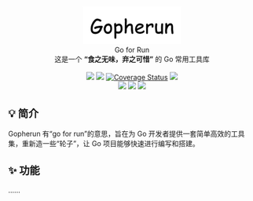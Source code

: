<p align = "center">
    <img alt="Gopherun" src="https://raw.githubusercontent.com/haozishuizhaole/gopherun/main/.github/images/logo.png" width="200px">
    <br>
    Go for Run<br>这是一个 <b>“食之无味，弃之可惜”</b> 的 Go 常用工具库
    <br/><br/>
    <a title="Build Status" target="_blank" href="https://github.com/haozishuizhaole/gopherun/actions/workflows/ci.yml"><img src="https://img.shields.io/github/actions/workflow/status/haozishuizhaole/gopherun/ci.yml?style=flat-square"></a>
    <a title="Go Report Card" target="_blank" href="https://goreportcard.com/report/github.com/haozishuizhaole/gopherun"><img src="https://goreportcard.com/badge/github.com/haozishuizhaole/gopherun?style=flat-square"></a>
    <a href='https://coveralls.io/github/haozishuizhaole/gopherun'><img src='https://coveralls.io/repos/github/haozishuizhaole/gopherun/badge.svg' alt='Coverage Status' /></a>
    <a title="Code Size" target="_blank" href="https://github.com/haozishuizhaole/gopherun"><img src="https://img.shields.io/github/languages/code-size/haozishuizhaole/gopherun.svg?style=flat-square"></a>
    <br/>
    <a title="Apache License" target="_blank" href="https://github.com/haozishuizhaole/gopherun/blob/main/LICENSE"><img src="https://img.shields.io/github/license/haozishuizhaole/gopherun?style=flat-square&color=%230088cc"></a>
    <a title="GitHub Commits" target="_blank" href="https://github.com/haozishuizhaole/gopherun/commits/main"><img src="https://img.shields.io/github/commit-activity/m/haozishuizhaole/gopherun.svg?style=flat-square"></a>
    <a title="Last Commit" target="_blank" href="https://github.com/haozishuizhaole/gopherun/commits/master"><img src="https://img.shields.io/github/last-commit/haozishuizhaole/gopherun.svg?style=flat-square&color=0088CC"></a>

</p>

## 💡 简介

Gopherun 有“go for run”的意思，旨在为 Go 开发者提供一套简单高效的工具集，重新造一些“轮子”，让 Go 项目能够快速进行编写和搭建。


## ✨ 功能

......